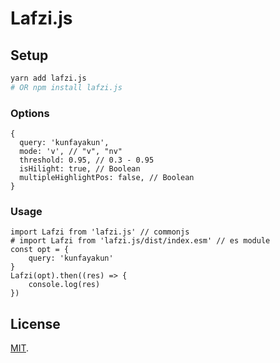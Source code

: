 # Lafzi.js

## Setup

```bash
yarn add lafzi.js
# OR npm install lafzi.js
```

### Options
```
{
  query: 'kunfayakun',
  mode: 'v', // "v", "nv"
  threshold: 0.95, // 0.3 - 0.95
  isHilight: true, // Boolean
  multipleHighlightPos: false, // Boolean
}
```

### Usage
```
import Lafzi from 'lafzi.js' // commonjs
# import Lafzi from 'lafzi.js/dist/index.esm' // es module
const opt = {
    query: 'kunfayakun'
}
Lafzi(opt).then((res) => {
    console.log(res)
})
```

## License

[MIT](LICENSE).
